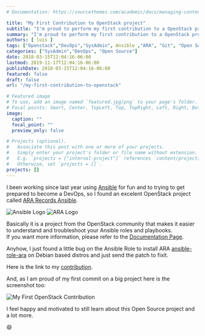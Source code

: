 ```yaml
---
# Documentation: https://sourcethemes.com/academic/docs/managing-content/

title: "My First Contribution to OpenStack project"
subtitle: "I'm proud to perform my first contribution to a OpenStack project"
summary: "I'm proud to perform my first contribution to a OpenStack project"
authors: [ luis ]
tags: ["Openstack","DevOps","SysAdmin", Ansible ,"ARA", "Git", "Open Source"]
categories: ["SysAdmin","DevOps", "Open Source"]
date: 2018-03-15T12:04:16-06:00
lastmod: 2019-11-17T12:04:16-06:00
publishDate: 2018-03-15T12:04:16-06:00
featured: false
draft: false
url: "/my-first-contribution-to-openstack"

# Featured image
# To use, add an image named `featured.jpg/png` to your page's folder.
# Focal points: Smart, Center, TopLeft, Top, TopRight, Left, Right, BottomLeft, Bottom, BottomRight.
image:
  caption: ""
  focal_point: ""
  preview_only: false

# Projects (optional).
#   Associate this post with one or more of your projects.
#   Simply enter your project's folder or file name without extension.
#   E.g. `projects = ["internal-project"]` references `content/project/deep-learning/index.md`.
#   Otherwise, set `projects = []`.
projects: []
---
```


I been working since last year using [Ansible](https://www.ansible.com/) for fun and to trying to get prepared to become a DevOps, so I found an excelent OpenStack project called [ARA Records Ansible](https://github.com/openstack/ara).

![Ansible Logo](/img/my-first-contribution-to-openstack/Ansible-Logo.png)
![ARA Logo](/img/my-first-contribution-to-openstack/ARA-Logo.png)

Basically it  is a project from the OpenStack community that makes it easier to understand and troubleshoot your Ansible roles and playbooks.  
If you want more information, please refer to the [Documentation Page](http://ara.readthedocs.io/en/latest/).  

Anyhow, I just found a little bug on the Ansible Role to install ARA [ansible-role-ara](https://git.openstack.org/cgit/openstack/ansible-role-ara/) on Debian based distros and just send the patch to fixit.  

Here is the link to my [contribution](https://git.openstack.org/cgit/openstack/ansible-role-ara/commit/).  

And, as I am proud of my first commit on a big project here is the screenshot too:  

![My First OpenStack Contribution](/img/my-first-contribution-to-openstack/OpenStack-Contribution.png)

I feel happy and motivated to still learn about this Open Source project and a lot more.

:smile: